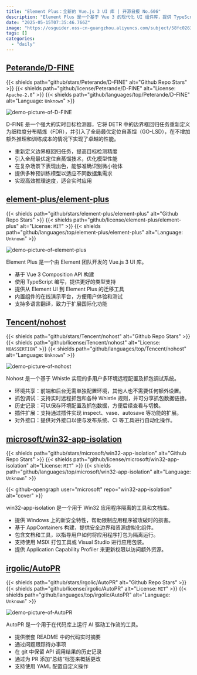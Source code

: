```yaml
---
title: "Element Plus：全新的 Vue.js 3 UI 库 | 开源日报 No.606"
description: "Element Plus 是一个基于 Vue 3 的现代化 UI 组件库，提供 TypeScript 支持、迁移工具和国际化功能，适用于构建高质量 Vue 3 应用。"
date: "2025-05-15T07:35:46.766Z"
image: "https://osguider.oss-cn-guangzhou.aliyuncs.com/subject/58fc0263a1abb76815ea28d4ba7c0637.png"
tags: []
categories:
  - "daily"
---
```


## [Peterande/D-FINE](https://github.com/Peterande/D-FINE)

{{< shields path="github/stars/Peterande/D-FINE" alt="Github Repo Stars" >}} {{< shields path="github/license/Peterande/D-FINE" alt="License: `Apache-2.0`" >}} {{< shields path="github/languages/top/Peterande/D-FINE" alt="Language: `Unknown`" >}}

![demo-picture-of-D-FINE](https://static.osguider.com/subject/github/Peterande/D-FINE/367523e9164da56d5725bcedb73d179f.png)

D-FINE 是一个强大的实时目标检测器，它将 DETR 中的边界框回归任务重新定义为细粒度分布精炼（FDR），并引入了全局最优定位自蒸馏（GO-LSD），在不增加额外推理和训练成本的情况下实现了卓越的性能。

- 重新定义边界框回归任务，提高目标检测精度
- 引入全局最优定位自蒸馏技术，优化模型性能
- 在复杂场景下表现出色，能够准确识别微小物体
- 提供多种预训练模型以适应不同数据集需求
- 实现高效推理速度，适合实时应用
  
## [element-plus/element-plus](https://github.com/element-plus/element-plus)

{{< shields path="github/stars/element-plus/element-plus" alt="Github Repo Stars" >}} {{< shields path="github/license/element-plus/element-plus" alt="License: `MIT`" >}} {{< shields path="github/languages/top/element-plus/element-plus" alt="Language: `Unknown`" >}}

![demo-picture-of-element-plus](https://static.osguider.com/subject/github/element-plus/element-plus/3d8e773dee72fd895f31b34a3de8a16e.png)

Element Plus 是一个由 Element 团队开发的 Vue.js 3 UI 库。

- 基于 Vue 3 Composition API 构建
- 使用 TypeScript 编写，提供更好的类型支持
- 提供从 Element UI 到 Element Plus 的迁移工具
- 内置组件的在线演示平台，方便用户体验和测试
- 支持多语言翻译，致力于扩展国际化功能
  
## [Tencent/nohost](https://github.com/Tencent/nohost)

{{< shields path="github/stars/Tencent/nohost" alt="Github Repo Stars" >}} {{< shields path="github/license/Tencent/nohost" alt="License: `NOASSERTION`" >}} {{< shields path="github/languages/top/Tencent/nohost" alt="Language: `Unknown`" >}}

![demo-picture-of-nohost](https://osguider.oss-cn-guangzhou.aliyuncs.com/subject/8f3924f6de8cbcd5d1b1f9c54c45e9d6.png)

Nohost 是一个基于 Whistle 实现的多用户多环境远程配置及抓包调试系统。

- 环境共享：前端和后台无需单独配置环境，其他人也不需要任何额外设置。
- 抓包调试：支持实时远程抓包和各种 Whistle 规则，并可分享抓包数据链接。
- 历史记录：可以保存环境配置及抓包数据，方便后续查看与切换。
- 插件扩展：支持通过插件实现 inspect、vase、autosave 等功能的扩展。
- 对外接口：提供对外接口以便与发布系统、CI 等工具进行自动化操作。
  
## [microsoft/win32-app-isolation](https://github.com/microsoft/win32-app-isolation)

{{< shields path="github/stars/microsoft/win32-app-isolation" alt="Github Repo Stars" >}} {{< shields path="github/license/microsoft/win32-app-isolation" alt="License: `MIT`" >}} {{< shields path="github/languages/top/microsoft/win32-app-isolation" alt="Language: `Unknown`" >}}

{{< github-opengraph user="microsoft" repo="win32-app-isolation" alt="cover" >}}

win32-app-isolation 是一个用于 Win32 应用程序隔离的工具和文档库。

- 提供 Windows 上的新安全特性，帮助限制应用程序被攻破时的损害。
- 基于 AppContainers 构建，提供安全边界和资源虚拟化组件。
- 包含文档和工具，以指导用户如何将应用程序打包为隔离运行。
- 支持使用 MSIX 打包工具或 Visual Studio 进行应用包装。
- 提供 Application Capability Profiler 来更新权限以访问额外资源。
  
## [irgolic/AutoPR](https://github.com/irgolic/AutoPR)

{{< shields path="github/stars/irgolic/AutoPR" alt="Github Repo Stars" >}} {{< shields path="github/license/irgolic/AutoPR" alt="License: `MIT`" >}} {{< shields path="github/languages/top/irgolic/AutoPR" alt="Language: `Unknown`" >}}

![demo-picture-of-AutoPR](https://static.osguider.com/subject/github/irgolic/AutoPR/84bf21041ebfa9c49d6c04697865cf78.png)

AutoPR 是一个用于在代码库上运行 AI 驱动工作流的工具。

- 提供嵌套 README 中的代码实时摘要
- 通过问题跟踪待办事项
- 在 git 中保留 API 调用结果的历史记录
- 通过为 PR 添加“总结”标签来概括更改
- 支持使用 YAML 配置自定义操作
  
